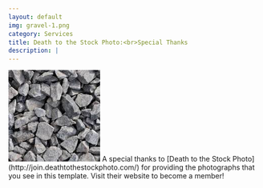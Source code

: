 ```yaml
---
layout: default
img: gravel-1.png
category: Services
title: Death to the Stock Photo:<br>Special Thanks
description: |
---
```


<img src="../img/gravel-1.jpg"/>
  A special thanks to [Death to the Stock Photo](http://join.deathtothestockphoto.com/) for providing the photographs that you see in this template.  Visit their website to become a member!
